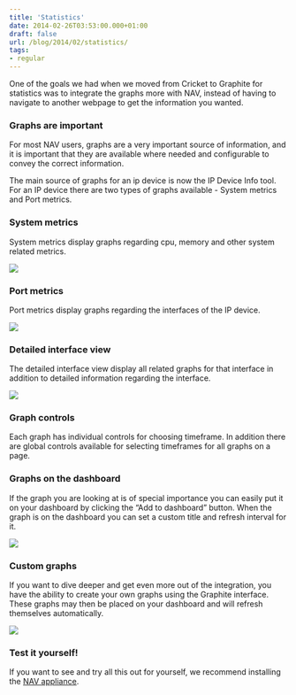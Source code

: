 ```yaml
---
title: 'Statistics'
date: 2014-02-26T03:53:00.000+01:00
draft: false
url: /blog/2014/02/statistics/
tags: 
- regular
---
```


One of the goals we had when we moved from Cricket to Graphite for statistics was to integrate the graphs more with NAV, instead of having to navigate to another webpage to get the information you wanted.

### Graphs are important

For most NAV users, graphs are a very important source of information, and it is important that they are available where needed and configurable to convey the correct information.

The main source of graphs for an ip device is now the IP Device Info tool. For an IP device there are two types of graphs available - System metrics and Port metrics.

### System metrics

System metrics display graphs regarding cpu, memory and other system related metrics.

![](/image/blog/tumblr_inline_n1lmbzvdrw1sww2qo.png)

### Port metrics

Port metrics display graphs regarding the interfaces of the IP device.

![](/image/blog/tumblr_inline_n1llspazav1sww2qo.png)

### Detailed interface view

The detailed interface view display all related graphs for that interface in addition to detailed information regarding the interface.

![](/image/blog/tumblr_inline_n1llt023l51sww2qo.png)

### Graph controls

Each graph has individual controls for choosing timeframe. In addition there are global controls available for selecting timeframes for all graphs on a page.

### Graphs on the dashboard

If the graph you are looking at is of special importance you can easily put it on your dashboard by clicking the “Add to dashboard” button. When the graph is on the dashboard you can set a custom title and refresh interval for it.

![](/image/blog/tumblr_inline_n1lmkclf2a1sww2qo.png)

### Custom graphs

If you want to dive deeper and get even more out of the integration, you have the ability to create your own graphs using the Graphite interface. These graphs may then be placed on your dashboard and will refresh themselves automatically.

![](/image/blog/tumblr_inline_n1lmc9sgjx1sww2qo.png)

### Test it yourself!

If you want to see and try all this out for yourself, we recommend installing the [NAV appliance](https://nav.uninett.no/navappliance).